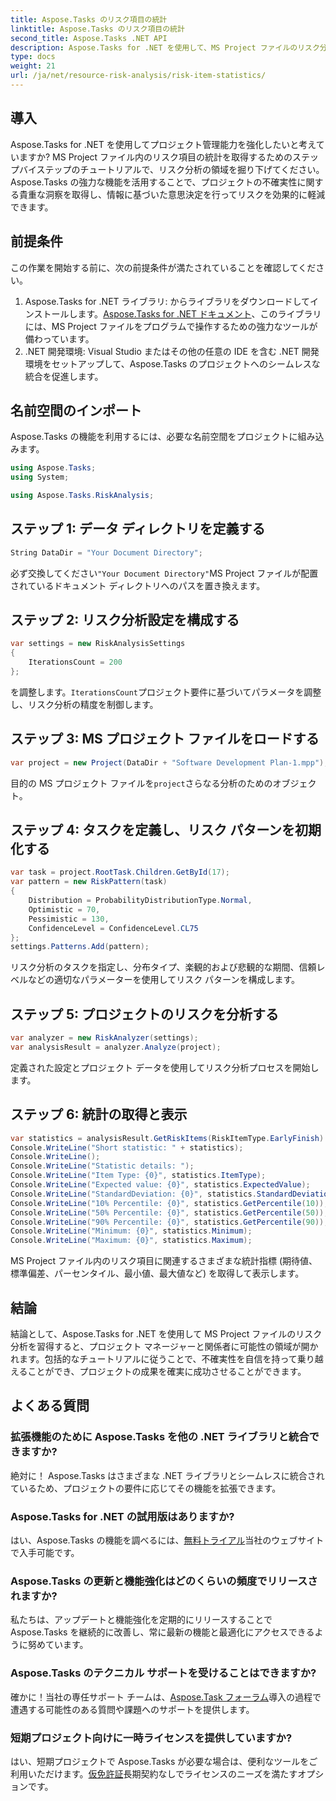 ```yaml
---
title: Aspose.Tasks のリスク項目の統計
linktitle: Aspose.Tasks のリスク項目の統計
second_title: Aspose.Tasks .NET API
description: Aspose.Tasks for .NET を使用して、MS Project ファイルのリスク分析機能を活用します。洞察を得て不確実性を軽減し、プロジェクトの成功を難なく推進します。
type: docs
weight: 21
url: /ja/net/resource-risk-analysis/risk-item-statistics/
---
```

## 導入
Aspose.Tasks for .NET を使用してプロジェクト管理能力を強化したいと考えていますか? MS Project ファイル内のリスク項目の統計を取得するためのステップバイステップのチュートリアルで、リスク分析の領域を掘り下げてください。 Aspose.Tasks の強力な機能を活用することで、プロジェクトの不確実性に関する貴重な洞察を取得し、情報に基づいた意思決定を行ってリスクを効果的に軽減できます。
## 前提条件
この作業を開始する前に、次の前提条件が満たされていることを確認してください。
1.  Aspose.Tasks for .NET ライブラリ: からライブラリをダウンロードしてインストールします。[Aspose.Tasks for .NET ドキュメント](https://reference.aspose.com/tasks/net/)、このライブラリには、MS Project ファイルをプログラムで操作するための強力なツールが備わっています。
2. .NET 開発環境: Visual Studio またはその他の任意の IDE を含む .NET 開発環境をセットアップして、Aspose.Tasks のプロジェクトへのシームレスな統合を促進します。

## 名前空間のインポート
Aspose.Tasks の機能を利用するには、必要な名前空間をプロジェクトに組み込みます。
```csharp
using Aspose.Tasks;
using System;

using Aspose.Tasks.RiskAnalysis;
```

## ステップ 1: データ ディレクトリを定義する
```csharp
String DataDir = "Your Document Directory";
```
必ず交換してください`"Your Document Directory"`MS Project ファイルが配置されているドキュメント ディレクトリへのパスを置き換えます。
## ステップ 2: リスク分析設定を構成する
```csharp
var settings = new RiskAnalysisSettings
{
    IterationsCount = 200
};
```
を調整します。`IterationsCount`プロジェクト要件に基づいてパラメータを調整し、リスク分析の精度を制御します。
## ステップ 3: MS プロジェクト ファイルをロードする
```csharp
var project = new Project(DataDir + "Software Development Plan-1.mpp");
```
目的の MS プロジェクト ファイルを`project`さらなる分析のためのオブジェクト。
## ステップ 4: タスクを定義し、リスク パターンを初期化する
```csharp
var task = project.RootTask.Children.GetById(17);
var pattern = new RiskPattern(task)
{
    Distribution = ProbabilityDistributionType.Normal,
    Optimistic = 70,
    Pessimistic = 130,
    ConfidenceLevel = ConfidenceLevel.CL75
};
settings.Patterns.Add(pattern);
```
リスク分析のタスクを指定し、分布タイプ、楽観的および悲観的な期間、信頼レベルなどの適切なパラメーターを使用してリスク パターンを構成します。
## ステップ 5: プロジェクトのリスクを分析する
```csharp
var analyzer = new RiskAnalyzer(settings);
var analysisResult = analyzer.Analyze(project);
```
定義された設定とプロジェクト データを使用してリスク分析プロセスを開始します。
## ステップ 6: 統計の取得と表示
```csharp
var statistics = analysisResult.GetRiskItems(RiskItemType.EarlyFinish).Get(project.RootTask);
Console.WriteLine("Short statistic: " + statistics);
Console.WriteLine();
Console.WriteLine("Statistic details: ");
Console.WriteLine("Item Type: {0}", statistics.ItemType);
Console.WriteLine("Expected value: {0}", statistics.ExpectedValue);
Console.WriteLine("StandardDeviation: {0}", statistics.StandardDeviation);
Console.WriteLine("10% Percentile: {0}", statistics.GetPercentile(10));
Console.WriteLine("50% Percentile: {0}", statistics.GetPercentile(50));
Console.WriteLine("90% Percentile: {0}", statistics.GetPercentile(90));
Console.WriteLine("Minimum: {0}", statistics.Minimum);
Console.WriteLine("Maximum: {0}", statistics.Maximum);
```
MS Project ファイル内のリスク項目に関連するさまざまな統計指標 (期待値、標準偏差、パーセンタイル、最小値、最大値など) を取得して表示します。

## 結論
結論として、Aspose.Tasks for .NET を使用して MS Project ファイルのリスク分析を習得すると、プロジェクト マネージャーと関係者に可能性の領域が開かれます。包括的なチュートリアルに従うことで、不確実性を自信を持って乗り越えることができ、プロジェクトの成果を確実に成功させることができます。
## よくある質問
### 拡張機能のために Aspose.Tasks を他の .NET ライブラリと統合できますか?
絶対に！ Aspose.Tasks はさまざまな .NET ライブラリとシームレスに統合されているため、プロジェクトの要件に応じてその機能を拡張できます。
### Aspose.Tasks for .NET の試用版はありますか?
はい、Aspose.Tasks の機能を調べるには、[無料トライアル](https://releases.aspose.com/)当社のウェブサイトで入手可能です。
### Aspose.Tasks の更新と機能強化はどのくらいの頻度でリリースされますか?
私たちは、アップデートと機能強化を定期的にリリースすることで Aspose.Tasks を継続的に改善し、常に最新の機能と最適化にアクセスできるように努めています。
### Aspose.Tasks のテクニカル サポートを受けることはできますか?
確かに！当社の専任サポート チームは、[Aspose.Task フォーラム](https://forum.aspose.com/c/tasks/15)導入の過程で遭遇する可能性のある質問や課題へのサポートを提供します。
### 短期プロジェクト向けに一時ライセンスを提供していますか?
はい、短期プロジェクトで Aspose.Tasks が必要な場合は、便利なツールをご利用いただけます。[仮免許証](https://purchase.aspose.com/temporary-license/)長期契約なしでライセンスのニーズを満たすオプションです。